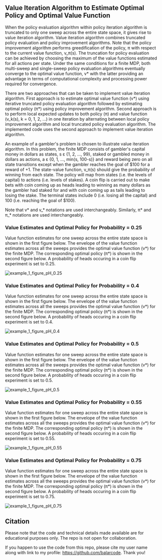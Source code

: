 ## Value Iteration Algorithm to Estimate Optimal Policy and Optimal Value Function

When the policy evaluation algorithm within policy iteration algorithm is truncated to only one sweep across the entire state space, it gives rise to value iteration algorithm. Value iteration algorithm combines truncated policy evaluation and policy improvement algorithms. Note that the policy improvement algorithm performs greedification of the policy, π with respect to the current value function, v_π(s). The truncation for policy evaluation can be achieved by choosing the maximum of the value functions estimated for all actions per state. Under the same conditions for a finite MDP, both multi-sweep and single-sweep policy evaluation algorithms eventually converge to the optimal value function, v* with the latter providing an advantage in terms of computational complexity and processing power required for convergence.

There are two approaches that can be taken to implement value iteration algorithm. First approach is to estimate optimal value function (v*) using iterative truncated policy evaluation algorithm followed by estimating optimal policy (π*) using policy improvement algorithm. Second approach is to perform local expected updates to both policy (π) and value function (v_k(s), k = 0, 1, 2, ...) in one iteration by alternating between local policy improvement algorithm and local truncated policy evaluation algorithm. The implemented code uses the second approach to implement value iteration algorithm.

An example of a gambler's problem is chosen to illustrate value iteration algorithm. In this problem, the finite MDP consists of gambler's capital money in dollars as states, s ε {1, 2, ..., 99}, staked or gambled money in dollars as actions, a ε {0, 1, ..., min(s, 100-s)} and reward being zero on all state transitions except when the gambler reaches the goal of $100 for a reward of +1. The state-value function, v_π(s) should give the probability of winning from each state. The policy will map from states (i.e. the levels of capital) to actions (i.e. levels of stakes). A coin flip is carried out to make bets with coin coming up as heads leading to winning as many dollars as the gambler had staked for and with coin coming up as tails leading to losing the stake. The terminal states include 0 (i.e. losing all the capital) and 100 (i.e. reaching the goal of $100).

Note that v* and v_* notations are used interchangeably. Similarly, π* and π_* notations are used interchangeably. 

### Value Estimates and Optimal Policy for Probability = 0.25

Value function estimates for one sweep across the entire state space is shown in the first figure below. The envelope of the value function estimates across all the sweeps provides the optimal value function (v*) for the finite MDP. The corresponding optimal policy (π*) is shown in the second figure below. A probability of heads occuring in a coin flip experiment is set to 0.25.

![example_1_figure_pH_0.25](results/example_1_figure_pH_0.25.png)

### Value Estimates and Optimal Policy for Probability = 0.4

Value function estimates for one sweep across the entire state space is shown in the first figure below. The envelope of the value function estimates across all the sweeps provides the optimal value function (v*) for the finite MDP. The corresponding optimal policy (π*) is shown in the second figure below. A probability of heads occuring in a coin flip experiment is set to 0.4.

![example_1_figure_pH_0.4](results/example_1_figure_pH_0.4.png)

### Value Estimates and Optimal Policy for Probability = 0.5

Value function estimates for one sweep across the entire state space is shown in the first figure below. The envelope of the value function estimates across all the sweeps provides the optimal value function (v*) for the finite MDP. The corresponding optimal policy (π*) is shown in the second figure below. A probability of heads occuring in a coin flip experiment is set to 0.5.

![example_1_figure_pH_0.5](results/example_1_figure_pH_0.5.png)

### Value Estimates and Optimal Policy for Probability = 0.55

Value function estimates for one sweep across the entire state space is shown in the first figure below. The envelope of the value function estimates across all the sweeps provides the optimal value function (v*) for the finite MDP. The corresponding optimal policy (π*) is shown in the second figure below. A probability of heads occuring in a coin flip experiment is set to 0.55.

![example_1_figure_pH_0.55](results/example_1_figure_pH_0.55.png)

### Value Estimates and Optimal Policy for Probability = 0.75

Value function estimates for one sweep across the entire state space is shown in the first figure below. The envelope of the value function estimates across all the sweeps provides the optimal value function (v*) for the finite MDP. The corresponding optimal policy (π*) is shown in the second figure below. A probability of heads occuring in a coin flip experiment is set to 0.75.

![example_1_figure_pH_0.75](results/example_1_figure_pH_0.75.png)


## Citation

Please note that the code and technical details made available are for educational purposes only. The repo is not open for collaboration.

If you happen to use the code from this repo, please cite my user name along with link to my profile: https://github.com/balarcode. Thank you!
